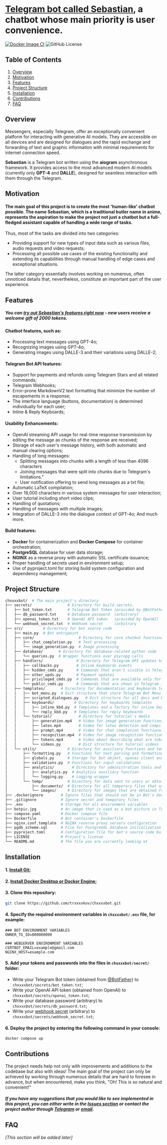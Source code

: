 # [Telegram bot called Sebastian](https://t.me/chxxxxbot), a chatbot whose main priority is user convenience.
[![Docker Image CI](https://github.com/trxxxxkov/chxxxxbot/actions/workflows/docker-image.yml/badge.svg)](https://github.com/trxxxxkov/chxxxxbot/actions/workflows/docker-image.yml) ![GitHub License](https://img.shields.io/github/license/trxxxxkov/chxxxxbot?label=License&labelColor=%23333940&color=blue)


## Table of Contents
1. [Overview](#overview)
2. [Motivation](#motivation)
3. [Features](#features)
4. [Project Structure](#project-structure)
5. [Installation](#installation)
6. [Contributions](#contributions)
7. [FAQ](#faq)

## Overview
Messengers, especially Telegram, offer an exceptionally convenient platform for interacting with generative AI models. They are accessible on all devices and are designed for dialogues and the rapid exchange and forwarding of text and graphic information with minimal requirements for internet connection speed.

**Sebastian** is a Telegram bot written using the **aiogram** asynchronous framework. It provides access to the most advanced modern AI models  (currently only **GPT-4** and **DALLE**), designed for seamless interaction with them through the Telegram. 

## Motivation
#### The main goal of this project is to create the most 'human-like' chatbot possible. The name **Sebastian**, which is a traditional butler name in anime, represents the aspiration to make the project not just a chatbot but a full-fledged assistant capable of handling a wide range of tasks.
Thus, most of the tasks are divided into two categories:
- Providing support for new types of input data such as various files, audio requests and video requests;
- Processing all possible use cases of the existing functionality and extending its capabilities through manual handling of edge cases and exceptional situations.

The latter category essentially involves working on numerous, often unnoticed details that, nevertheless, constitute an important part of the user experience.

## Features
##### You can [try out Sebastian's features right now](https://t.me/chxxxxbot) - new users receive a welcome gift of 2000 tokens.
#### Chatbot features, such as:
- Processing text messages using GPT-4o;
- Recognizing images using GPT-4o;
- Generating images using DALLE-3 and their variations using DALLE-2;
#### Telegram Bot API features:
- Support for payments and refunds using Telegram Stars and all related commands;
- Telegram Webhooks;
- Error-prone MarkdownV2 text formatting that minimize the number of escapements in a response;
- The interface language (buttons, documentation) is determined individually for each user;
- Inline & Reply Keyboards;
#### Usability Enhancements:
- OpenAI streaming API usage for real-time response transmission by editing the message as chunks of the response are received;
- Storage of each user's message history, with both automatic and manual clearing options;
- Handling of long messages:
  + Splitting messages into chunks with a length of less than 4096 characters
  + Joining messages that were split into chunks due to Telegram's limitations."
  + User notification offering to send long messages as a txt file;
- Automatic LaTeX compilation;
- Over 18,000 characters in various system messages for user interaction;
- User tutorial including short video clips;
- Handling of quotations;
- Handling of messages with multiple images;
- Integration of DALLE-3 into the dialogue context of GPT-4o;
And much more.
#### Build features:
- **Docker** for containerization and **Docker Compose** for container orchestration;
- **PostgreSQL** database for user data storage;
- **NGINX** as a reverse proxy with automatic SSL certificate issuance;
- Proper handling of secrets used in environment setup;
- Use of pyproject.toml for storing build system configuration and dependency management;

## Project Structure
```bash
chxxxxbot/  # The main project's directory
├── secrets/                # Directory for build secrets. 
│   ├── bot_token.txt       # Telegram Bot Token (provided by @BotFather)
│   ├── db_password.txt     # Database password  (arbitrary)
│   ├── openai_token.txt    # OpenAI API token   (provided by OpenAI)
│   └── webhook_secret.txt  # Webhook secret     (arbitrary
├── src/         # Directory for bot source code
│   ├── main.py  # Bot entrypoint
│   ├── core/                    # Directory for core chatbot functionality 
│   │   ├── chat_completion.py   # Text processing
│   │   └── image_generation.py  # Image processing
│   ├── database/       # Directory for database-related python code
│   │   └── queries.py  # Wrapper functions over psycopg calls
│   ├── handlers/               # Directory for Telegram API updates handlers
│   │   ├── callbacks.py        # Inline keyboards events
│   │   ├── hidden_cmds.py      # Commands that aren't visible in Telegram interface
│   │   ├── other_upds.py       # Payment updates 
│   │   ├── privileged_cmds.py  # Commands that are available only for bot owner
│   │   └── public_cmds.py      # Commands that are shown in Telegram interface
│   ├── templates/       # Directory for documentation and keyboards templates
│   │   ├── bot_menu.py  # Dict structure that store Telegram Bot Menu commands
│   │   ├── scripted_dialogues.py   # Dict structure for all docs and buttons texts
│   │   ├── keyboards/         # Directory for keyboards templates 
│   │   │   ├── inline_kbd.py  # Templates and a factory for inline keyboards
│   │   │   └── reply_kbd.py   # Templates for reply keyboards
│   │   └── tutorial/            # Directory for tutorial's media
│   │       ├── generation.mp4   # Video for image generation functionality
│   │       ├── latex.mp4        # Video for latex detection and compilation functionality
│   │       ├── prompt.mp4       # Video for chat completion functionality
│   │       ├── recognition.mp4  # Video for image recognition functionality
│   │       ├── tokens.mp4       # Video about describing what are tokens
│   │       └── videos.py        # Dict structure for tutorial videos file_ids
│   └── utils/              # Directory for auxiliary functions and temprorary data
│       ├── formatting.py   # Functions for text parsing and formatting
│       ├── globals.py      # Storage for bot object, openai client and global constants
│       ├── validations.py  # Functions for input validations
│       ├── analytics/        # Directory for administration tools and logging
│       │   ├── analytics.py  # Analytics auxiliary function
│       │   └── logging.py    # Logging wrapper
│       └── temp/           # Directory for data sent to users or obtained from them
│           ├── documents/  # Directory for all temporary files that are not images
│           └── images/     # Directory for images that are obtained from user
├── .dockerignore        # Ignore files that should not be in Bot's docker container
├── .gitignore           # Ignore secret and temporary files
├── .env                 # Storage for all environment variables
├── botpic.jpg           # An image that is used as a bot picture in Telegram
├── compose.yaml         # Docker compose file
├── Dockerfile           # Bot container's Dockerfile
├── nginx.conf.template  # NGINX reverse proxy servers configuration
├── pgdb_scheme.sql      # File for PostgreSQL database initialization
├── pyproject.toml       # Configuration file for bot's source code build system
├── LICENSE              # Project's license
└── README.md            # The file you are currently looking at 
```

## Installation
#### 1. [Install Git](https://git-scm.com/downloads);
#### 2. [Install Docker Desktop or Docker Engine](https://docs.docker.com/get-docker/);
#### 3. Clone this repository:
```bash
git clone https://github.com/trxxxxkov/chxxxxbot.git
```
#### 4. Specify the required environment variables in `chxxxxbot/.env` file, for example:
```.env
### BOT ENVIRONMENT VARIABLES
OWNER_TG_ID=000000000

### WEBSERVER ENVIRONMENT VARIABLES
CERTBOT_EMAIL=example@gmail.com
NGINX_HOST=example.com
```
#### 5. Add your tokens and passwords into the files in `chxxxxbot/secret/` folder:
 - Write your Telegram Bot token (obtained from [@BotFather](https://t.me/botfather)) to `chxxxxbot/secrets/bot_token.txt`;
 - Write your OpenAI API token (obtained from OpenAI) to `chxxxxbot/secrets/openai_token.txt`;
 - Write your database password (arbitrary) to `chxxxxbot/secrets/db_password.txt`;
 - Write your [webhook secret](https://docs.github.com/en/webhooks/using-webhooks/best-practices-for-using-webhooks#use-a-webhook-secret) (arbitrary) to `chxxxxbot/secrets/webhook_secret.txt`;
#### 6. Deploy the project by entering the following command in your console:
```bash
docker compose up
```

## Contributions

The project needs help not only with improvements and additions to the codebase but also with ideas! The main goal of the project can only be achieved by working through numerous details that are hard to foresee in advance, but when encountered, make you think, "Oh! This is so natural and convenient!"
##### If you have any suggestions that you would like to see implemented in this project, you can either write in the [Issues section](https://github.com/trxxxxkov/chxxxxbot/issues) or contact the project author through [Telegram](https://t.me/trxxxxkov) or [email](mailto:trxxxxkov@gmail.com).

## FAQ

###### [This section will be added later]
